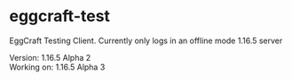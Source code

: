 # eggcraft-test
EggCraft Testing Client. Currently only logs in an offline mode 1.16.5 server

Version: 1.16.5 Alpha 2<br>
Working on: 1.16.5 Alpha 3
